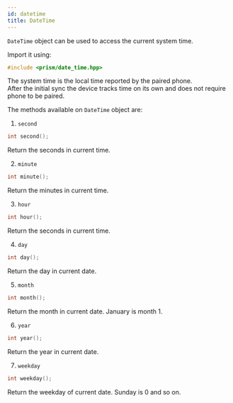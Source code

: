 ```yaml
---
id: datetime
title: DateTime
---
```


`DateTime` object can be used to access the current system time.

Import it using:
```C++
#include <prism/date_time.hpp>
```

The system time is the local time reported by the paired phone.  
After the initial sync the device tracks time on its own and does not require phone to be paired.  

The methods available on `DateTime` object are:  
1.  `second`
```C++
int second();
```
Return the seconds in current time.

2.  `minute`
```C++
int minute();
```
Return the minutes in current time.

3.  `hour`
```C++
int hour();
```
Return the seconds in current time.

4.  `day`
```C++
int day();
```
Return the day in current date.

5.  `month`
```C++
int month();
```
Return the month in current date.
January is month 1.

6.  `year`
```C++
int year();
```
Return the year in current date.

7.  `weekday`
```C++
int weekday();
```
Return the weekday of current date.
Sunday is 0 and so on.
